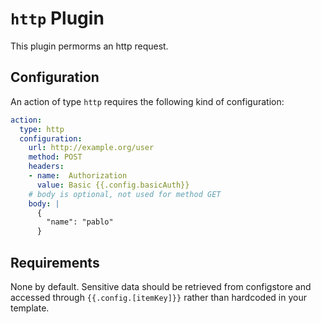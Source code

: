 # `http` Plugin

This plugin permorms an http request.

## Configuration

An action of type `http` requires the following kind of configuration:

```yaml
action:
  type: http
  configuration:
    url: http://example.org/user
    method: POST
    headers:
    - name:  Authorization
      value: Basic {{.config.basicAuth}}
    # body is optional, not used for method GET
    body: |
      {
        "name": "pablo"
      }
```

## Requirements

None by default. Sensitive data should be retrieved from configstore and accessed through `{{.config.[itemKey]}}` rather than hardcoded in your template.